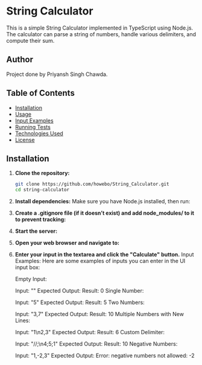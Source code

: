 # String Calculator

This is a simple String Calculator implemented in TypeScript using Node.js. The calculator can parse a string of numbers, handle various delimiters, and compute their sum.

## Author
Project done by Priyansh Singh Chawda.

## Table of Contents
- [Installation](#installation)
- [Usage](#usage)
- [Input Examples](#input-examples)
- [Running Tests](#running-tests)
- [Technologies Used](#technologies-used)
- [License](#license)

## Installation

1. **Clone the repository:**
   ```bash
   git clone https://github.com/howebo/String_Calculator.git
   cd string-calculator
2. **Install dependencies:** Make sure you have Node.js installed, then run:
3. **Create a .gitignore file (if it doesn’t exist) and add node_modules/ to it to prevent tracking:**
4. **Start the server:**
5. **Open your web browser and navigate to:**
6. **Enter your input in the textarea and click the "Calculate" button.**
   Input Examples: 
      Here are some examples of inputs you can enter in the UI input box:
      
      Empty Input:
      
      Input: ""
      Expected Output: Result: 0
      Single Number:
      
      Input: "5"
      Expected Output: Result: 5
      Two Numbers:
      
      Input: "3,7"
      Expected Output: Result: 10
      Multiple Numbers with New Lines:
      
      Input: "1\n2,3"
      Expected Output: Result: 6
      Custom Delimiter:
      
      Input: "//;\n4;5;1"
      Expected Output: Result: 10
      Negative Numbers:
      
      Input: "1,-2,3"
      Expected Output: Error: negative numbers not allowed: -2
